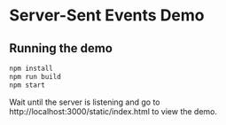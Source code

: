 # Server-Sent Events Demo

## Running the demo
```bash
npm install
npm run build
npm start
```

Wait until the server is listening and go to http://localhost:3000/static/index.html to view the demo.
